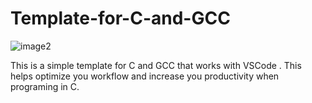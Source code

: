 # Template-for-C-and-GCC

![image2](https://camo.githubusercontent.com/b745a05b4a3219474cd6d60cb35f215cb2d7c24e890f40d3c8c5d018d364ca9c/68747470733a2f2f696d672e736869656c64732e696f2f62616467652f4275696c642d5570253230546f253230446174652d737563636573)


This is a simple template for C and GCC that works with VSCode . This helps optimize you workflow and increase you productivity when programing in C.
